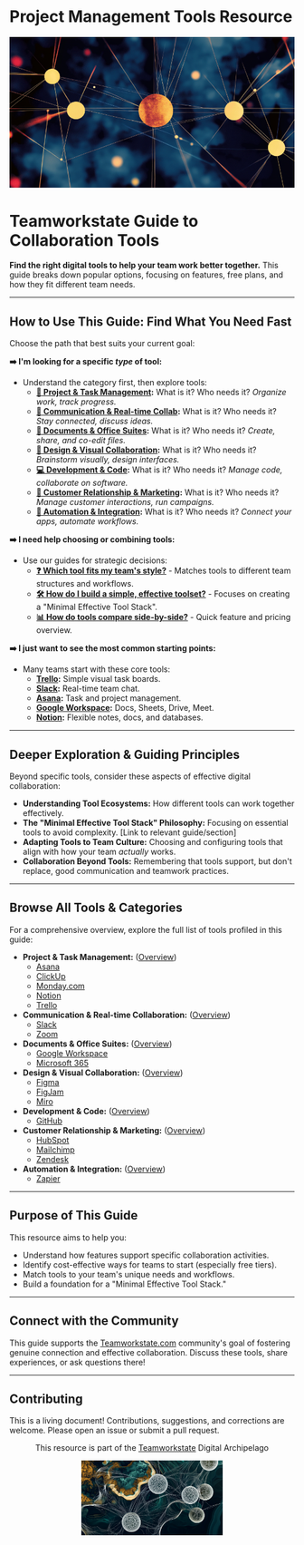 # Project Management Tools Resource

<p align="center">
  <img src="./images/myimages/DotsBlueBackgroundTWS%20(Medium)%20(Small).png" alt="Teamworkstate Digital Archipelago Visualization" width="700">
</p>

# Teamworkstate Guide to Collaboration Tools

**Find the right digital tools to help your team work better together.** This guide breaks down popular options, focusing on features, free plans, and how they fit different team needs.

---

## How to Use This Guide: Find What You Need Fast

Choose the path that best suits your current goal:

**➡️ I'm looking for a specific *type* of tool:**

*   Understand the category first, then explore tools:
    *   **[🚀 Project & Task Management](./category-overview/project-task-management-overview.md):** What is it? Who needs it? *Organize work, track progress.*
    *   **[💬 Communication & Real-time Collab](./category-overview/communication-collaboration-overview.md):** What is it? Who needs it? *Stay connected, discuss ideas.*
    *   **[📄 Documents & Office Suites](./category-overview/documents-office-suites-overview.md):** What is it? Who needs it? *Create, share, and co-edit files.*
    *   **[🎨 Design & Visual Collaboration](./category-overview/design-visual-collaboration-overview.md):** What is it? Who needs it? *Brainstorm visually, design interfaces.*
    *   **[💻 Development & Code](./category-overview/development-version-control-overview.md):** What is it? Who needs it? *Manage code, collaborate on software.*
    *   **[🤝 Customer Relationship & Marketing](./category-overview/customer-relationship-management-overview.md):** What is it? Who needs it? *Manage customer interactions, run campaigns.*
    *   **[🔗 Automation & Integration](./category-overview/automation-integration-overview.md):** What is it? Who needs it? *Connect your apps, automate workflows.*

**➡️ I need help choosing or combining tools:**

*   Use our guides for strategic decisions:
    *   **[❓ Which tool fits my team's style?](./selection-guides/matching-tools-to-team-types.md)** - Matches tools to different team structures and workflows.
    *   **[🛠️ How do I build a simple, effective toolset?](./selection-guides/minimal-effective-tool-stack.md)** - Focuses on creating a "Minimal Effective Tool Stack".
    *   **[📊 How do tools compare side-by-side?](./comparison-tables/tool-comparison.md)** - Quick feature and pricing overview.

**➡️ I just want to see the most common starting points:**

*   Many teams start with these core tools:
    *   **[Trello](./tools-by-category/trello.md):** Simple visual task boards.
    *   **[Slack](./tools-by-category/slack.md):** Real-time team chat.
    *   **[Asana](./tools-by-category/asana.md):** Task and project management.
    *   **[Google Workspace](./tools-by-category/google-workspace.md):** Docs, Sheets, Drive, Meet.
    *   **[Notion](./tools-by-category/notion.md):** Flexible notes, docs, and databases.

---

## Deeper Exploration & Guiding Principles

Beyond specific tools, consider these aspects of effective digital collaboration:

*   **Understanding Tool Ecosystems:** How different tools can work together effectively.
*   **The "Minimal Effective Tool Stack" Philosophy:** Focusing on essential tools to avoid complexity. [Link to relevant guide/section]
*   **Adapting Tools to Team Culture:** Choosing and configuring tools that align with how your team *actually* works.
*   **Collaboration Beyond Tools:** Remembering that tools support, but don't replace, good communication and teamwork practices.

---

## Browse All Tools & Categories

For a comprehensive overview, explore the full list of tools profiled in this guide:

*   **Project & Task Management:** ([Overview](./category-overview/project-task-management-overview.md))
    *   [Asana](./tools-by-category/asana.md)
    *   [ClickUp](./tools-by-category/clickup.md)
    *   [Monday.com](./tools-by-category/monday-com.md)
    *   [Notion](./tools-by-category/notion.md)
    *   [Trello](./tools-by-category/trello.md)
*   **Communication & Real-time Collaboration:** ([Overview](./category-overview/communication-collaboration-overview.md))
    *   [Slack](./tools-by-category/slack.md)
    *   [Zoom](./tools-by-category/zoom.md)
*   **Documents & Office Suites:** ([Overview](./category-overview/documents-office-suites-overview.md))
    *   [Google Workspace](./tools-by-category/google-workspace.md)
    *   [Microsoft 365](./tools-by-category/microsoft-365.md)
*   **Design & Visual Collaboration:** ([Overview](./category-overview/design-visual-collaboration-overview.md))
    *   [Figma](./tools-by-category/figma.md)
    *   [FigJam](./tools-by-category/figjam.md)
    *   [Miro](./tools-by-category/miro.md)
*   **Development & Code:** ([Overview](./category-overview/development-version-control-overview.md))
    *   [GitHub](./tools-by-category/github.md)
*   **Customer Relationship & Marketing:** ([Overview](./category-overview/customer-relationship-management-overview.md))
    *   [HubSpot](./tools-by-category/hubspot.md)
    *   [Mailchimp](./tools-by-category/mailchimp.md)
    *   [Zendesk](./tools-by-category/zendesk.md)
*   **Automation & Integration:** ([Overview](./category-overview/automation-integration-overview.md))
    *   [Zapier](./tools-by-category/zapier.md)

---

## Purpose of This Guide

This resource aims to help you:

*   Understand how features support specific collaboration activities.
*   Identify cost-effective ways for teams to start (especially free tiers).
*   Match tools to your team's unique needs and workflows.
*   Build a foundation for a "Minimal Effective Tool Stack."
---

## Connect with the Community

This guide supports the [Teamworkstate.com](https://teamworkstate.com/) community's goal of fostering genuine connection and effective collaboration. Discuss these tools, share experiences, or ask questions there!

---

## Contributing

This is a living document! Contributions, suggestions, and corrections are welcome. Please open an issue or submit a pull request.

<p align="center">This resource is part of the <a href="https://teamworkstate.com">Teamworkstate</a> Digital Archipelago</p>
<p align="center"><img src="./images/myimages/Islands_TWS%20(Small).png" width="250" alt="Digital Archipelago Visualization"></p>
